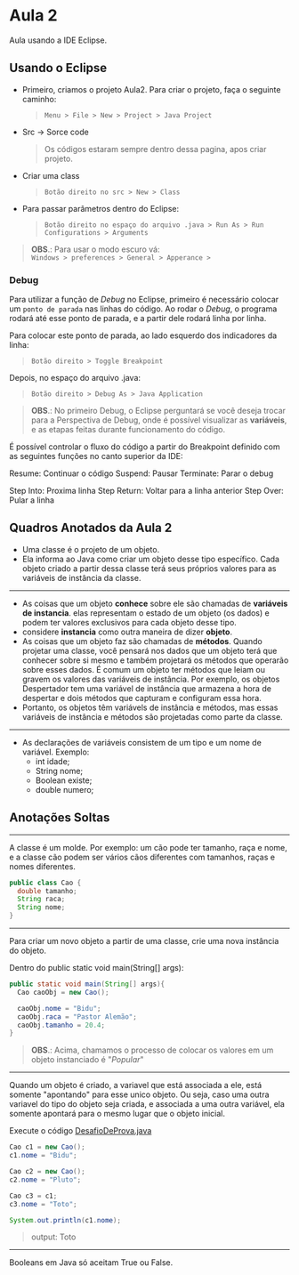 # Aula 2
Aula usando a IDE Eclipse.

## Usando o Eclipse

- Primeiro, criamos o projeto Aula2. Para criar o projeto, faça o seguinte caminho:<br>
  > `Menu > File > New > Project > Java Project`

- Src -> Sorce code
  > Os códigos estaram sempre dentro dessa pagina, apos criar projeto.

- Criar uma class <br>
  > `Botão direito no src > New > Class`

- Para passar parâmetros dentro do Eclipse: <br>
  > `Botão direito no espaço do arquivo .java > Run As > Run Configurations > Arguments` <br>

> **OBS**.: Para usar o modo escuro vá: <br>
> ` Windows > preferences > General > Apperance > `

### Debug

Para utilizar a função de _Debug_ no Eclipse, primeiro é necessário colocar um `ponto de parada` nas linhas do código.
Ao rodar o _Debug_, o programa rodará até esse ponto de parada, e a partir dele rodará linha por linha.

Para colocar este ponto de parada, ao lado esquerdo dos indicadores da linha: <br>

> ` Botão direito > Toggle Breakpoint ` <br>

Depois, no espaço do arquivo .java:

> ` Botão direito > Debug As > Java Application `

> **OBS**.: No primeiro Debug, o Eclipse perguntará se você deseja trocar para a Perspectiva de Debug, onde é possível visualizar as **variáveis**, e as etapas feitas durante funcionamento do código.

É possível controlar o fluxo do código a partir do Breakpoint definido com as seguintes funções no canto superior da IDE:

Resume: Continuar o código
Suspend: Pausar
Terminate: Parar o debug

Step Into: Proxima linha
Step Return: Voltar para a linha anterior
Step Over: Pular a linha


## Quadros Anotados da Aula 2

- Uma classe é o projeto de um objeto.
- Ela informa ao Java como criar um objeto desse tipo específico. Cada objeto criado a partir dessa classe terá seus próprios valores para as variáveis de instância da classe.

---

- As coisas que um objeto **conhece** sobre ele são chamadas de **variáveis de instancia**. elas representam o estado de um objeto (os dados) e podem ter valores exclusivos para cada objeto desse tipo.
- considere **instancia** como outra maneira de dizer **objeto**.
- As coisas que um objeto faz são chamadas de **métodos**. Quando projetar uma classe, você pensará nos dados que um objeto terá que conhecer sobre si mesmo e também projetará os métodos que operarão sobre esses dados. É comum um objeto ter métodos que leiam ou gravem os valores das variáveis de instância. Por exemplo, os objetos Despertador tem uma variável de instância que armazena a hora de despertar e dois métodos que capturam e configuram essa hora.
- Portanto, os objetos têm variávels de instância e métodos, mas essas variáveis de instância e métodos são projetadas como parte da classe.

---

- As declarações de variáveis consistem de um tipo e um nome de variável. Exemplo:
  - int idade;
  - String nome;
  - Boolean existe;
  - double numero;

## Anotações Soltas

---
A classe é um molde. Por exemplo: um cão pode ter tamanho, raça e nome, e a classe cão podem ser vários cãos diferentes com tamanhos, raças e nomes diferentes.

```java
public class Cao {
  double tamanho;
  String raca;
  String nome;
}
```
---
Para criar um novo objeto a partir de uma classe, crie uma nova instância do objeto.

Dentro do public static void main(String[] args):

```java
public static void main(String[] args){
  Cao caoObj = new Cao();

  caoObj.nome = "Bidu";
  caoObj.raca = "Pastor Alemão";
  caoObj.tamanho = 20.4;
}
```

> **OBS**.: Acima, chamamos o processo de colocar os valores em um objeto instanciado é "_Popular_"
---

Quando um objeto é criado, a variavel que está associada a ele, está somente "apontando" para esse unico objeto. Ou seja, caso uma outra variavel do tipo do objeto seja criada, e associada a uma outra variável, ela somente apontará para o mesmo lugar que o objeto inicial.

Execute o código [DesafioDeProva.java]()

```java
Cao c1 = new Cao();
c1.nome = "Bidu";

Cao c2 = new Cao();
c2.nome = "Pluto";

Cao c3 = c1;
c3.nome = "Toto";

System.out.println(c1.nome);
```

> output: Toto

---

Booleans em Java só aceitam True ou False.


